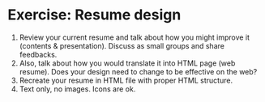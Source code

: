 # Exercise: Resume design

1. Review your current resume and talk about how you might improve it (contents & presentation). Discuss as small groups and share feedbacks.
1. Also, talk about how you would translate it into HTML page (web resume). Does your design need to change to be effective on the web?
1. Recreate your resume in HTML file with proper HTML structure.
1. Text only, no images. Icons are ok.
